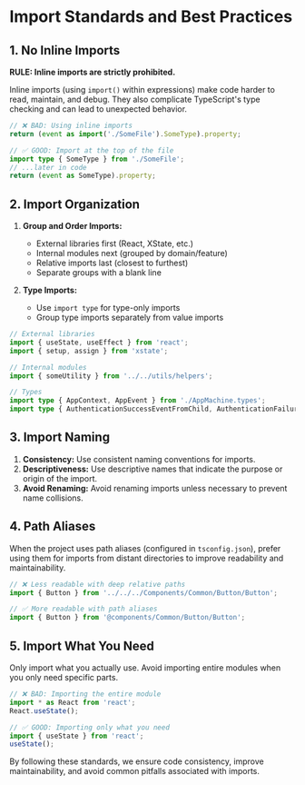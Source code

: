 # Import Standards and Best Practices

## 1. No Inline Imports

**RULE: Inline imports are strictly prohibited.**

Inline imports (using `import()` within expressions) make code harder to read, maintain, and debug. They also complicate TypeScript's type checking and can lead to unexpected behavior.

```typescript
// ❌ BAD: Using inline imports
return (event as import('./SomeFile').SomeType).property;

// ✅ GOOD: Import at the top of the file
import type { SomeType } from './SomeFile';
// ...later in code
return (event as SomeType).property;
```

## 2. Import Organization

1. **Group and Order Imports:**
   - External libraries first (React, XState, etc.)
   - Internal modules next (grouped by domain/feature)
   - Relative imports last (closest to furthest)
   - Separate groups with a blank line

2. **Type Imports:**
   - Use `import type` for type-only imports
   - Group type imports separately from value imports

```typescript
// External libraries
import { useState, useEffect } from 'react';
import { setup, assign } from 'xstate';

// Internal modules
import { someUtility } from '../../utils/helpers';

// Types
import type { AppContext, AppEvent } from './AppMachine.types';
import type { AuthenticationSuccessEventFromChild, AuthenticationFailureEventFromChild } from './AppMachine.types';
```

## 3. Import Naming

1. **Consistency:** Use consistent naming conventions for imports.
2. **Descriptiveness:** Use descriptive names that indicate the purpose or origin of the import.
3. **Avoid Renaming:** Avoid renaming imports unless necessary to prevent name collisions.

## 4. Path Aliases

When the project uses path aliases (configured in `tsconfig.json`), prefer using them for imports from distant directories to improve readability and maintainability.

```typescript
// ❌ Less readable with deep relative paths
import { Button } from '../../../Components/Common/Button/Button';

// ✅ More readable with path aliases
import { Button } from '@components/Common/Button/Button';
```

## 5. Import What You Need

Only import what you actually use. Avoid importing entire modules when you only need specific parts.

```typescript
// ❌ BAD: Importing the entire module
import * as React from 'react';
React.useState();

// ✅ GOOD: Importing only what you need
import { useState } from 'react';
useState();
```

By following these standards, we ensure code consistency, improve maintainability, and avoid common pitfalls associated with imports.
